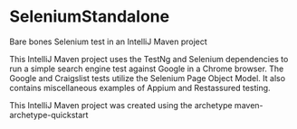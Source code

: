 # SeleniumStandalone
Bare bones Selenium test in an IntelliJ Maven project

This IntelliJ Maven project uses the TestNg and Selenium dependencies to run a simple search engine test against Google in a Chrome browser.  The Google and Craigslist tests utilize the Selenium Page Object Model. It also contains miscellaneous examples of Appium and Restassured testing.

This IntelliJ Maven project was created using the archetype maven-archetype-quickstart


